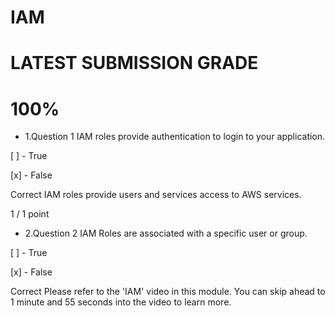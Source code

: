 # IAM
# LATEST SUBMISSION GRADE
# 100%
- 1.Question 1
IAM roles provide authentication to login to your application.


[ ] - True



[x] - False

Correct
IAM roles provide users and services access to AWS services.

1 / 1 point

- 2.Question 2
IAM Roles are associated with a specific user or group.



[ ] - True



[x] - False

Correct
Please refer to the 'IAM' video in this module. You can skip ahead to 1 minute and 55 seconds into the video to learn more.

